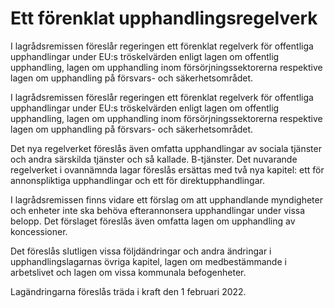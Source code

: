 # Ett förenklat upphandlingsregelverk

I lagrådsremissen föreslår regeringen ett förenklat regelverk för offentliga upphandlingar under EU:s tröskelvärden enligt lagen om offentlig upphandling, lagen om upphandling inom försörjningssektorerna respektive lagen om upphandling på försvars- och säkerhetsområdet.

I lagrådsremissen föreslår regeringen ett förenklat regelverk för offentliga upphandlingar under EU:s tröskelvärden enligt lagen om offentlig upphandling, lagen om upphandling inom försörjningssektorerna respektive lagen om upphandling på försvars- och säkerhetsområdet.

Det nya regelverket föreslås även omfatta upphandlingar av sociala tjänster och andra särskilda tjänster och så kallade. B-tjänster. Det nuvarande regelverket i ovannämnda lagar föreslås ersättas med två nya kapitel: ett för annonspliktiga upphandlingar och ett för direktupphandlingar.

I lagrådsremissen finns vidare ett förslag om att upphandlande myndigheter och enheter inte ska behöva efterannonsera upphandlingar under vissa belopp. Det förslaget föreslås även omfatta lagen om upphandling av koncessioner.

Det föreslås slutligen vissa följdändringar och andra ändringar i upphandlingslagarnas övriga kapitel, lagen om medbestämmande i arbetslivet och lagen om vissa kommunala befogenheter.

Lagändringarna föreslås träda i kraft den 1 februari 2022.
